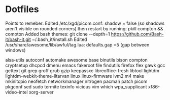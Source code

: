 # Dotfiles
Points to remeber:
	Edited /etc/xgd/picom.conf:
		shadow = false (so shadows aren't visible on rounded corners)
		then restart by running:
			pkill compton && compton
	Added bash themes:
		git clone --depth=1 https://github.com/Bash-it/bash-it.git
		~/.bash_it/install.sh
	Edited /usr/share/awesome/lib/awful/tag.lua:
		defaults.gap =5 (gap between windows)

alsa-utils
autoconf
automake
awesome
base
binutils
bison
compton
cryptsetup
dhcpcd
dmenu
emacs
fakeroot
file
findutils
firefox
flex
gawk
gcc
gettext
git
grep
groff
grub
gzip
keepassxc
libreoffice-fresh
libtool
lightdm
lightdm-webkit-theme-litarvan
linux
linux-firmware 
lvm2 
m4 
make 
mkinitcpio 
neofetch 
networkmanager 
nitrogen 
pacman 
patch 
picom
pkgconf
sed
sudo
termite
texinfo
vicious
vim
which
wpa_supplicant
xf86-video-intel
xorg-server
